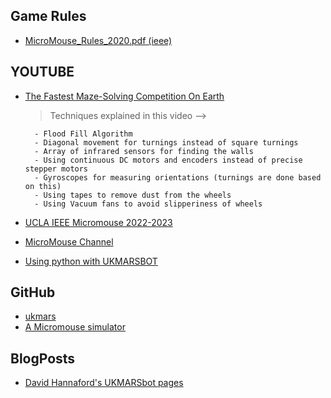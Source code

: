 ## Game Rules
- [MicroMouse_Rules_2020.pdf (ieee)](https://attend.ieee.org/r2sac-2020/wp-content/uploads/sites/175/2020/01/MicroMouse_Rules_2020.pdf)

## YOUTUBE
- [The Fastest Maze-Solving Competition On Earth](https://youtu.be/ZMQbHMgK2rw?si=s6rscJNA9-_S4-w2)
    > Techniques explained in this video -->

        - Flood Fill Algorithm
        - Diagonal movement for turnings instead of square turnings
        - Array of infrared sensors for finding the walls
        - Using continuous DC motors and encoders instead of precise stepper motors
        - Gyroscopes for measuring orientations (turnings are done based on this)
        - Using tapes to remove dust from the wheels
        - Using Vacuum fans to avoid slipperiness of wheels

- [UCLA IEEE Micromouse 2022-2023](https://youtube.com/playlist?list=PLAWsHzw_h0iiPIaGyXAr44G0XfHfyjOe7&si=TYRb-B10bkY078_a)
- [MicroMouse Channel](https://www.youtube.com/@MicroMouse)
- [Using python with UKMARSBOT](https://youtu.be/oCECuOwtVjM?si=MWZjDvw22YeD1Zwm)

## GitHub
- [ukmars](https://github.com/ukmars)
- [A Micromouse simulator](https://github.com/mackorone/mms)

## BlogPosts
- [David Hannaford's UKMARSbot pages](https://www.davidhannaford.com/ukmars/)
